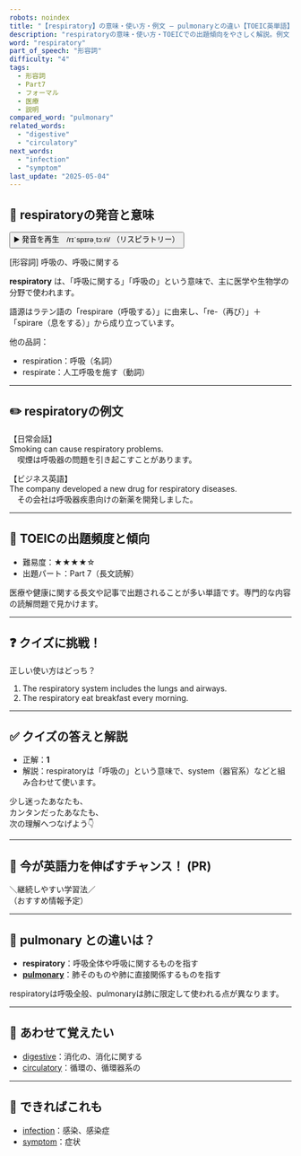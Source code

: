 ```yaml
---
robots: noindex
title: "【respiratory】の意味・使い方・例文 ― pulmonaryとの違い【TOEIC英単語】"
description: "respiratoryの意味・使い方・TOEICでの出題傾向をやさしく解説。例文・クイズ付きでpulmonaryとの違いもわかりやすく学べます。"
word: "respiratory"
part_of_speech: "形容詞"
difficulty: "4"
tags:
  - 形容詞
  - Part7
  - フォーマル
  - 医療
  - 説明
compared_word: "pulmonary"
related_words:
  - "digestive"
  - "circulatory"
next_words:
  - "infection"
  - "symptom"
last_update: "2025-05-04"
---
```


## 🔰 respiratoryの発音と意味

<button class="play-audio" onclick="playTTS('respiratory')">
  <span class="play-audio-main">
    ▶️ 発音を再生　/rɪˈspɪrəˌtɔːri/
  </span>
  <span class="play-audio-sub">
    （リスピラトリー）
  </span>
</button>

[形容詞] 呼吸の、呼吸に関する

**respiratory** は、「呼吸に関する」「呼吸の」という意味で、主に医学や生物学の分野で使われます。

語源はラテン語の「respirare（呼吸する）」に由来し、「re-（再び）」＋「spirare（息をする）」から成り立っています。

他の品詞：  
- respiration：呼吸（名詞）
- respirate：人工呼吸を施す（動詞）

---

## ✏️ respiratoryの例文

【日常会話】  
Smoking can cause respiratory problems.  
　喫煙は呼吸器の問題を引き起こすことがあります。

【ビジネス英語】  
The company developed a new drug for respiratory diseases.  
　その会社は呼吸器疾患向けの新薬を開発しました。

---

## 🎯 TOEICの出題頻度と傾向

- 難易度：★★★★☆
- 出題パート：Part 7（長文読解）

医療や健康に関する長文や記事で出題されることが多い単語です。専門的な内容の読解問題で見かけます。

---

## ❓ クイズに挑戦！

正しい使い方はどっち？

1. The respiratory system includes the lungs and airways.  
2. The respiratory eat breakfast every morning.

---

## ✅ クイズの答えと解説

- 正解：**1**
- 解説：respiratoryは「呼吸の」という意味で、system（器官系）などと組み合わせて使います。

少し迷ったあなたも、  
カンタンだったあなたも、  
次の理解へつなげよう👇️

---

## 🚀 今が英語力を伸ばすチャンス！ (PR)

<div class="info-center">
＼継続しやすい学習法／<br>  
（おすすめ情報予定）
</div>

---

## 🤔  pulmonary との違いは？

- **respiratory**：呼吸全体や呼吸に関するものを指す
- **[pulmonary](/word/pulmonary)**：肺そのものや肺に直接関係するものを指す

respiratoryは呼吸全般、pulmonaryは肺に限定して使われる点が異なります。

---

## 🧩 あわせて覚えたい

- [digestive](/word/digestive)：消化の、消化に関する
- [circulatory](/word/circulatory)：循環の、循環器系の

---

## 📖 できればこれも

- [infection](/word/infection)：感染、感染症
- [symptom](/word/symptom)：症状

<!-- cvid: aid34_bid09 -->
